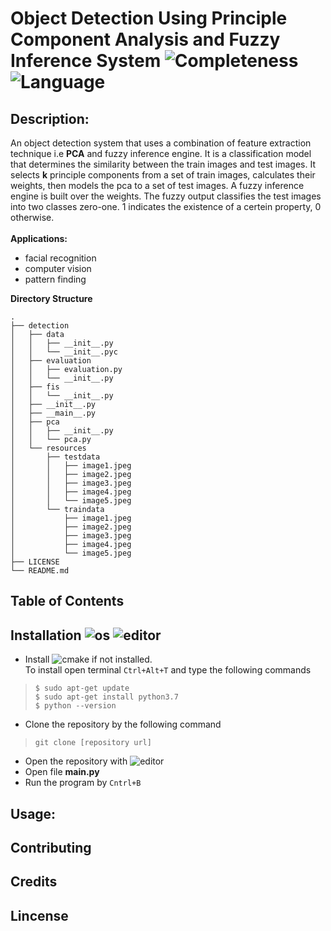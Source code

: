 # Object Detection Using Principle Component Analysis and Fuzzy Inference System ![Completeness](https://img.shields.io/badge/completeness-0.5-green.svg) ![Language](https://img.shields.io/badge/python-3.7-blue.svg)

## Description: 
An object detection system that uses a combination of feature extraction technique i.e **PCA** and fuzzy inference engine. It is a classification model that determines the similarity between the train images and test images. It selects **k** principle components from a set of train images, calculates their weights, then models the pca to a set of test images. A fuzzy inference engine is built over the weights. The fuzzy output classifies the test images into two classes zero-one. 1 indicates the existence of a certein property, 0 otherwise. <br><br>
**Applications:**
* facial recognition
* computer vision
* pattern finding

**Directory Structure**<br>
```
.
├── detection
│   ├── data
│   │   ├── __init__.py
│   │   └── __init__.pyc
│   ├── evaluation
│   │   ├── evaluation.py
│   │   └── __init__.py
│   ├── fis
│   │   └── __init__.py
│   ├── __init__.py
│   ├── __main__.py
│   ├── pca
│   │   ├── __init__.py
│   │   └── pca.py
│   └── resources
│       ├── testdata
│       │   ├── image1.jpeg
│       │   ├── image2.jpeg
│       │   ├── image3.jpeg
│       │   ├── image4.jpeg
│       │   └── image5.jpeg
│       └── traindata
│           ├── image1.jpeg
│           ├── image2.jpeg
│           ├── image3.jpeg
│           ├── image4.jpeg
│           └── image5.jpeg
├── LICENSE
└── README.md
```

## Table of Contents

## Installation ![os](https://img.shields.io/badge/os-linux-orange) ![editor](https://img.shields.io/badge/sublime_text-3-blue)
* Install ![cmake](https://img.shields.io/badge/python-3.7-blue) if not installed. <br>
To install open terminal `Ctrl+Alt+T` and type the following commands<br>
> `$ sudo apt-get update` <br>
> `$ sudo apt-get install python3.7` <br>
> `$ python --version` <br>
* Clone the repository by the following command <br>
> `git clone [repository url]` <br>
* Open the repository with ![editor](https://img.shields.io/badge/sublime_text-3-blue) <br>
* Open file **__main__.py** <br> 
* Run the program by `Cntrl+B` <br>

## Usage:

## Contributing

## Credits

## Lincense

